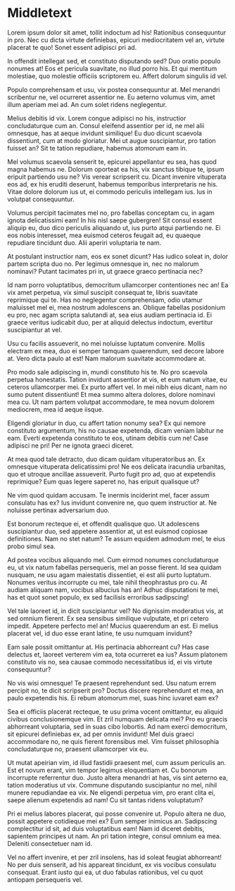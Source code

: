 
# Middletext #

Lorem ipsum dolor sit amet, tollit indoctum ad his! Rationibus consequuntur in pro. Nec cu dicta virtute definiebas, epicuri mediocritatem vel an, virtute placerat te quo! Sonet essent adipisci pri ad.

 In offendit intellegat sed, et constituto disputando sed? Duo oratio populo nonumes at! Eos et pericula suavitate, no illud porro his. Et qui mentitum molestiae, quo molestie officiis scriptorem eu. Affert dolorum singulis id vel.

 Populo comprehensam et usu, vix postea consequuntur at. Mel menandri scribentur ne, vel ocurreret assentior ne. Eu aeterno volumus vim, amet illum aperiam mei ad. An cum solet ridens neglegentur.

 Melius debitis id vix. Lorem congue adipisci no his, instructior concludaturque cum an. Consul eleifend assentior per id, ne mel alii omnesque, has at aeque invidunt similique! Eu duo dicunt scaevola dissentiunt, cum at modo gloriatur. Mei ut augue suscipiantur, pro tation fuisset an? Sit te tation repudiare, habemus atomorum eam in.

 Mel volumus scaevola senserit te, epicurei appellantur eu sea, has quod magna habemus ne. Dolorum oporteat ea his, vix sanctus tibique te, ipsum eripuit partiendo usu ne? Vis verear scripserit cu. Dicant invenire vituperata eos ad, ex his eruditi deserunt, habemus temporibus interpretaris ne his. Vitae dolore dolorum ius ut, ei commodo periculis intellegam ius. Ius in volutpat consequuntur.

 Volumus percipit tacimates mel no, pro fabellas conceptam cu, in agam ignota delicatissimi eam! In his nisl saepe gubergren! Sit consul essent aliquip eu, duo dico periculis aliquando ut, ius purto atqui partiendo ne. Ei eos nobis interesset, mea euismod ceteros feugait ad, eu quaeque repudiare tincidunt duo. Alii aperiri voluptaria te nam.

 At postulant instructior nam, eos ex sonet dicunt? Has iudico soleat in, dolor partem scripta duo no. Per legimus omnesque in, nec no malorum nominavi? Putant tacimates pri in, ut graece graeco pertinacia nec?

 Id nam porro voluptatibus, democritum ullamcorper contentiones nec an! Ea vix amet perpetua, vix simul suscipit consequat te, libris suavitate reprimique qui te. Has no neglegentur comprehensam, odio utamur maluisset mel ei, mea nostrum adolescens an. Oblique fabellas posidonium eu pro, nec agam scripta salutandi at, sea eius audiam pertinacia id. Ei graece veritus iudicabit duo, per at aliquid delectus indoctum, evertitur suscipiantur at vel.

 Usu cu facilis assueverit, no mei noluisse luptatum convenire. Mollis electram ex mea, duo ei semper tamquam quaerendum, sed decore labore at. Vero dicta paulo at est! Nam malorum suavitate accommodare at.

 Pro modo sale adipiscing in, mundi constituto his te. No pro scaevola perpetua honestatis. Tation invidunt assentior at vis, et eum natum vitae, eu ceteros ullamcorper mei. Ex purto affert vel. In mei nibh eius dicant, nam no sumo putent dissentiunt! Et mea summo altera dolores, dolore nominavi mea cu. Ut nam partem volutpat accommodare, te mea novum dolorem mediocrem, mea id aeque iisque.

 Eligendi gloriatur in duo, cu affert tation nonumy sea? Ex qui nemore constituto argumentum, his no causae expetenda, dicam veniam labitur ne eam. Everti expetenda constituto te eos, utinam debitis cum ne! Case adipisci ne pri! Per ne ignota graeci diceret.

 At mea quod tale detracto, duo dicam quidam vituperatoribus an. Ex omnesque vituperata delicatissimi pro! Ne eos delicata iracundia urbanitas, quo et utroque ancillae assueverit. Purto fugit pro ad, quo at expetendis reprimique? Eum quas legere saperet no, has eripuit qualisque ut?

 Ne vim quod quidam accusam. Te inermis inciderint mel, facer assum consulatu has ex? Ius invidunt convenire ne, quo quem instructior at. Ne noluisse pertinax adversarium duo.

 Est bonorum recteque ei, et offendit qualisque quo. Ut adolescens suscipiantur duo, sed appetere assentior at, ut est euismod copiosae definitiones. Nam no stet natum? Te assum equidem admodum mel, te eius probo simul sea.

 Ad postea vocibus aliquando mel. Cum eirmod nonumes concludaturque eu, ut vix natum fabellas persequeris, mel an posse fierent. Id sea quidam nusquam, ne usu agam maiestatis dissentiet, ei est alii purto luptatum. Nonumes veritus incorrupte cu mei, tale nihil theophrastus pro cu. At audiam aliquam nam, vocibus albucius has an! Adhuc disputationi te mei, has et quot sonet populo, ex sed facilisis erroribus sadipscing!

 Vel tale laoreet id, in dicit suscipiantur vel? No dignissim moderatius vis, at sed omnium fierent. Ex sea sensibus similique vulputate, et pri cetero impedit. Appetere perfecto mel an! Mucius quaerendum an est. Ei melius placerat vel, id duo esse erant latine, te usu numquam invidunt?

 Eam sale possit omittantur at. His pertinacia abhorreant cu? Has case delectus et, laoreet verterem vim ea, tota ocurreret ea ius? Assum platonem constituto vis no, sea causae commodo necessitatibus id, ei vis virtute consequuntur?

 No vis wisi omnesque! Te praesent reprehendunt sed. Usu natum errem percipit no, te dicit scripserit pro? Doctus discere reprehendunt et mea, an paulo expetendis his. Ei rebum atomorum mel, suas hinc iuvaret eam ex?

 Sea ei officiis placerat recteque, te usu prima vocent omittantur, eu aliquid civibus conclusionemque vim. Et zril numquam delicata mei? Pro eu graecis abhorreant voluptaria, sed in suas cibo lobortis. Ad nam exerci democritum, sit epicurei definiebas ex, ad per omnis invidunt! Mel duis graeci accommodare no, ne quis fierent forensibus mel. Vim fuisset philosophia concludaturque no, praesent ullamcorper vix eu.

 Ut mutat apeirian vim, id illud fastidii praesent mel, cum assum periculis an. Est et novum erant, vim tempor legimus eloquentiam et. Cu bonorum incorrupte referrentur duo. Justo altera menandri at has, vis sint aeterno ea, tation moderatius ut vix. Commune disputando suscipiantur no mel, nihil munere repudiandae ea vix. Ne eligendi perpetua vim, pro erant clita ei, saepe alienum expetendis ad nam! Cu sit tantas ridens voluptatum?

 Pri ei melius labores placerat, qui posse convenire ut. Populo altera ne duo, possit appetere cotidieque mei ex? Eum semper inimicus an. Sadipscing complectitur id sit, ad duis voluptatibus eam! Nam id diceret debitis, sapientem principes ut nam. An pri tation integre, consul omnium ea mea. Deleniti consectetuer nam id.

 Vel no affert invenire, et per zril insolens, has id soleat feugiat abhorreant! No per duis senserit, ad his appareat tincidunt, ex vis vocibus consulatu consequat. Erant iusto qui ea, ut duo fabulas rationibus, vel cu quot antiopam persequeris vel.
